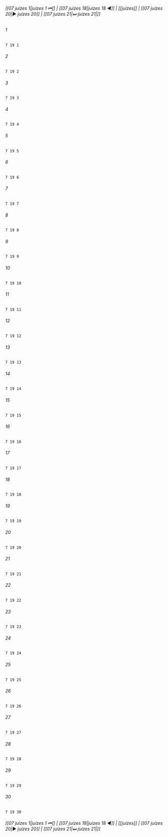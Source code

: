 
###### [[07 juízes 1|juízes 1 ⏮]] | [[07 juízes 18|juízes 18 ◀]] | [[juízes]] | [[07 juízes 20|▶ juízes 20]] | [[07 juízes 21|⏭ juízes 21|]]

###### 1
``` verse
7 19 1 
```
###### 2
``` verse
7 19 2 
```
###### 3
``` verse
7 19 3 
```
###### 4
``` verse
7 19 4 
```
###### 5
``` verse
7 19 5 
```
###### 6
``` verse
7 19 6 
```
###### 7
``` verse
7 19 7 
```
###### 8
``` verse
7 19 8 
```
###### 9
``` verse
7 19 9 
```
###### 10
``` verse
7 19 10 
```
###### 11
``` verse
7 19 11 
```
###### 12
``` verse
7 19 12 
```
###### 13
``` verse
7 19 13 
```
###### 14
``` verse
7 19 14 
```
###### 15
``` verse
7 19 15 
```
###### 16
``` verse
7 19 16 
```
###### 17
``` verse
7 19 17 
```
###### 18
``` verse
7 19 18 
```
###### 19
``` verse
7 19 19 
```
###### 20
``` verse
7 19 20 
```
###### 21
``` verse
7 19 21 
```
###### 22
``` verse
7 19 22 
```
###### 23
``` verse
7 19 23 
```
###### 24
``` verse
7 19 24 
```
###### 25
``` verse
7 19 25 
```
###### 26
``` verse
7 19 26 
```
###### 27
``` verse
7 19 27 
```
###### 28
``` verse
7 19 28 
```
###### 29
``` verse
7 19 29 
```
###### 30
``` verse
7 19 30 
```

###### [[07 juízes 1|juízes 1 ⏮]] | [[07 juízes 18|juízes 18 ◀]] | [[juízes]] | [[07 juízes 20|▶ juízes 20]] | [[07 juízes 21|⏭ juízes 21|]]

